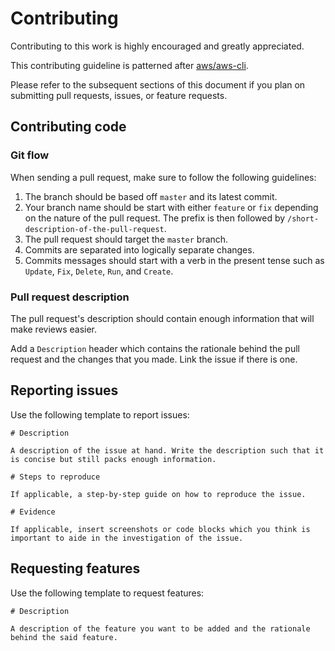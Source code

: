# Contributing

Contributing to this work is highly encouraged and greatly appreciated.

This contributing guideline is patterned after [aws/aws-cli](https://github.com/aws/aws-cli/blob/develop/CONTRIBUTING.rst).

Please refer to the subsequent sections of this document if you plan on submitting pull requests, issues, or feature requests.

## Contributing code

### Git flow

When sending a pull request, make sure to follow the following guidelines:

1. The branch should be based off `master` and its latest commit.
1. Your branch name should be start with either `feature` or `fix` depending on the nature of the pull request. The prefix is then followed by `/short-description-of-the-pull-request`.
1. The pull request should target the `master` branch.
1. Commits are separated into logically separate changes.
1. Commits messages should start with a verb in the present tense such as `Update`, `Fix`, `Delete`, `Run`, and `Create`.

### Pull request description

The pull request's description should contain enough information that will make reviews easier.

Add a `Description` header which contains the rationale behind the pull request and the changes that you made. Link the issue if there is one.

## Reporting issues

Use the following template to report issues:

```
# Description

A description of the issue at hand. Write the description such that it is concise but still packs enough information.

# Steps to reproduce

If applicable, a step-by-step guide on how to reproduce the issue.

# Evidence

If applicable, insert screenshots or code blocks which you think is important to aide in the investigation of the issue.

```

## Requesting features

Use the following template to request features:

```
# Description

A description of the feature you want to be added and the rationale behind the said feature.

```
